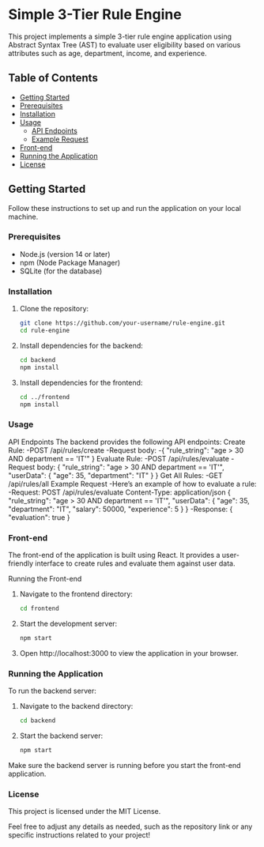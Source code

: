 # Simple 3-Tier Rule Engine

This project implements a simple 3-tier rule engine application using Abstract Syntax Tree (AST) to evaluate user eligibility based on various attributes such as age, department, income, and experience.

## Table of Contents

- [Getting Started](#getting-started)
- [Prerequisites](#prerequisites)
- [Installation](#installation)
- [Usage](#usage)
  - [API Endpoints](#api-endpoints)
  - [Example Request](#example-request)
- [Front-end](#front-end)
- [Running the Application](#running-the-application)
- [License](#license)

## Getting Started

Follow these instructions to set up and run the application on your local machine.

### Prerequisites

- Node.js (version 14 or later)
- npm (Node Package Manager)
- SQLite (for the database)

### Installation

1. Clone the repository:
   ```bash
   git clone https://github.com/your-username/rule-engine.git
   cd rule-engine
2. Install dependencies for the backend:
   ```bash
   cd backend
   npm install
3. Install dependencies for the frontend:
    ```bash
    cd ../frontend
    npm install

### Usage

API Endpoints
  The backend provides the following API endpoints:
    Create Rule:
      -POST /api/rules/create
      -Request body:
      -{ "rule_string": "age > 30 AND department == 'IT'" }
    Evaluate Rule:
      -POST /api/rules/evaluate
      -Request body:
            { 
            "rule_string": "age > 30 AND department == 'IT'", 
            "userData": { "age": 35, "department": "IT" } 
            }
    Get All Rules:
      -GET /api/rules/all
Example Request
    -Here’s an example of how to evaluate a rule:
    -Request:
            POST /api/rules/evaluate
            Content-Type: application/json
                  {
                    "rule_string": "age > 30 AND department == 'IT'",
                    "userData": {
                      "age": 35,
                      "department": "IT",
                      "salary": 50000,
                      "experience": 5
                    }
                  }
    -Response:
              {
                "evaluation": true
              }

### Front-end

The front-end of the application is built using React. It provides a user-friendly interface to create rules and evaluate them against user data.

Running the Front-end
1. Navigate to the frontend directory:
     ```bash
     cd frontend
2. Start the development server:
     ```bash
     npm start
3. Open http://localhost:3000 to view the application in your browser.

### Running the Application

To run the backend server:
1. Navigate to the backend directory:
   ```bash
   cd backend
2. Start the backend server:
   ```bash
   npm start
Make sure the backend server is running before you start the front-end application.

### License
This project is licensed under the MIT License.

Feel free to adjust any details as needed, such as the repository link or any specific instructions related to your project!
               
    

